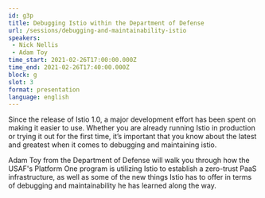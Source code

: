 ```yaml
---
id: g3p
title: Debugging Istio within the Department of Defense
url: /sessions/debugging-and-maintainability-istio
speakers:
 - Nick Nellis
 - Adam Toy
time_start: 2021-02-26T17:00:00.000Z
time_end: 2021-02-26T17:40:00.000Z
block: g
slot: 3
format: presentation
language: english
---
```


Since the release of Istio 1.0, a major development effort has been spent on making it easier to use. Whether you are already running Istio in production or trying it out for the first time, it’s important that you know about the latest and greatest when it comes to debugging and maintaining istio.

Adam Toy from the Department of Defense will walk you through how the USAF's Platform One program is utilizing Istio to establish a zero-trust PaaS infrastructure, as well as some of the new things Istio has to offer in terms of debugging and maintainability he has learned along the way.